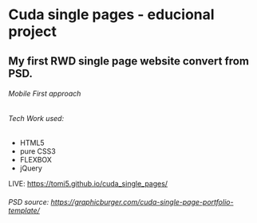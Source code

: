 # Cuda single pages - educional project



## My first RWD single page website convert from PSD.

###### Mobile First approach

###### Tech Work used:
- HTML5
- pure CSS3
- FLEXBOX
- jQuery

LIVE: https://tomi5.github.io/cuda_single_pages/

###### PSD source: https://graphicburger.com/cuda-single-page-portfolio-template/

